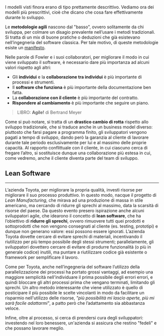 I modelli visti finora erano di tipo prettamente descrittivo. Vediamo ora dei modelli più prescrittivi, cioè che dicano che cosa fare effettivamente durante lo sviluppo.

Le **metodologie agili** nascono dal "basso", ovvero solitamente da chi sviluppa, per colmare un disagio prevalente nell’usare i metodi tradizionali. Si tratta di un mix di buone pratiche o deduzioni che già esistevano nell’ingegneria del software classica. Per tale motivo, di queste metodologie esiste un [manifesto](https://agilemanifesto.org/iso/it/manifesto.html).

Nelle parole di Fowler e i suoi collaboratori, per migliorare il modo in cui viene sviluppato il software, è necessario dare più importanza ad alcuni valori rispetto agli altri:

- Gli **individui** e la **collaborazione tra individui** è più importante di processi e strumenti.
- Il **software che funziona** è più importante della documentazione ben fatta.
- La **collaborazione con il cliente** è più importante del contratto.
- **Rispondere al cambiamento** è più importante che seguire un piano.

> LIBRO: **Agile!** di Bertrand Meyer

Come si può notare, si tratta di un **drastico cambio di rotta** rispetto allo sviluppo tradizionale, che si traduce anche in un business model diverso: piuttosto che farsi pagare a programma finito, gli sviluppatori vengono pagati a tempo di sviluppo, dando però la garanzia al cliente di lavorare durante tale periodo esclusivamente per lui e al massimo delle proprie capacità.
Al rapporto conflittuale con il cliente, in cui ciascuno cerca di fregare l’altro, si sostituisce dunque una collaborazione più estesa in cui, come vedremo, anche il cliente diventa parte del team di sviluppo.

## Lean Software
---
L’azienda Toyota, per migliorare la propria qualità, investì risorse per migliorare il suo processo produttivo. In questo modo, nacque il progetto di _Lean Manufacturing_, che mirava ad una produzione di massa in stile americano, ma cercando di ridurre gli sprechi al massimo, data la scarsità di risorse del paese.
Da questo evento presero ispirazione anche alcuni sviluppatori agile, che idearono il concetto di **lean software**, che ha l’obiettivo di **ridurre gli sprechi**, ovvero rimuovere tutti quei prodotti e sottoprodotti che non vengono consegnati al cliente (es. testing, prototipi) e dunque non generano valore: essi possono essere ignorati.
L’azienda Toyota dovette cercare di evitare sprechi di materiali, incentivando il riutilizzo per più tempo possibile degli stessi strumenti; parallelamente, gli sviluppatori dovettero cercare di evitare di produrre funzionalità (o più in generale codice) inutili, ma puntare a riutilizzare codice già esistente o framework per semplificare il lavoro.

Come per Toyota, anche nell’ingegneria del software l’utilizzo della parallelizzazione dei processi ha portato grossi vantaggi, ad esempio una maggiore semplicità nell'individuare il prima possibile degli errori errori, e quindi bloccare gli altri processi prima che vengano terminati, limitando gli sprechi.
Un altro metodo interessante che viene utilizzato è quello di posticipare il più possibile le scelte vincolanti in modo da facilitare un risparmio nell'utilizzo delle risorse, *"più possibilità mi lascio aperte, più mi sarà facile adattarmi"*, a patto però che l’adattamento sia abbastanza veloce.

Infine, oltre al processo, si cerca di prendersi cura degli sviluppatori: investendo nel loro benessere, un'azienda si assicura che restino "fedeli" e che possano lavorare meglio.